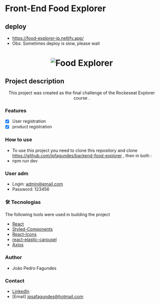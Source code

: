 # Front-End Food Explorer

## deploy 

- <a>https://food-explorer-jp.netlify.app/ <a/>
- Obs: Sometimes deploy is slow, please wait


 <h1 align="center">
  <img alt="Food Explorer" title="Food Explorer" src="https://imgur.com/a/rGB8CwB" />
</h1>

## Project description

<p align="center">This project was created as the final challenge of the Rockeseat Explorer course .</p>

### Features
- [x] User registration
- [x] product registration

### How to use

- To use this project you need to clone this repository and clone https://github.com/jpfagundes/backend-food-explorer ,
  then in both : 
- npm run dev

### User adm
- Login: admin@email.com
- Password: 123456


### 🛠 Tecnologias
The following tools were used in building the project

- [React](https://pt-br.reactjs.org/)
- [Styled-Components](https://styled-components.com/)
- [React-Icons](https://react-icons.github.io/react-icons/)
- [react-elastic-carousel](https://www.npmjs.com/package/@itseasy21/react-elastic-carousel)
- [Axios](https://axios-http.com/ptbr/docs/urlencoded)

### Author

- João Pedro Fagundes

### Contact

- [LinkedIn](https://www.linkedin.com/in/jpfagundes)
- [Email] jpsafagundes@hotmail.com
